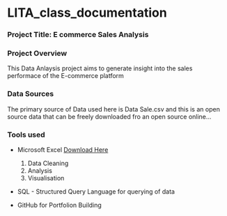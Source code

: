 # LITA_class_documentation

### Project Title: E commerce Sales Analysis

### Project Overview

This Data Anlaysis project aims to generate insight into the sales performace of the E-commerce platform

### Data Sources
The primary source of Data used here is Data Sale.csv and this is an open source data that can be freely downloaded fro an open source online...

### Tools used
- Microsoft Excel [Download Here](https://www.microsoft.com)
  1. Data Cleaning
  2. Analysis
  3. Visualisation
     
- SQL - Structured Query Language for querying of data
- GitHub for Portfolion Building

